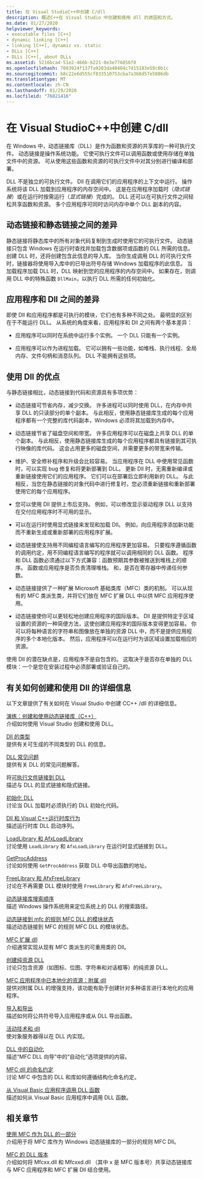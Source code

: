 ```yaml
---
title: 在 Visual StudioC++中创建 C/dll
description: 概述C++在 Visual Studio 中创建和使用 dll 的原因和方式。
ms.date: 01/27/2020
helpviewer_keywords:
- executable files [C++]
- dynamic linking [C++]
- linking [C++], dynamic vs. static
- DLLs [C++]
- DLLs [C++], about DLLs
ms.assetid: 5216bca4-51e2-466b-b221-0e3e776056f0
ms.openlocfilehash: 7083924f137fa9283da40404c7d15183e59c0b1c
ms.sourcegitcommit: b8c22e6d555cf833510753cba7a368d57e5886db
ms.translationtype: MT
ms.contentlocale: zh-CN
ms.lasthandoff: 01/29/2020
ms.locfileid: "76821416"
---
```

# <a name="create-cc-dlls-in-visual-studio"></a>在 Visual StudioC++中创建 C/dll

在 Windows 中，动态链接库（DLL）是作为函数和资源的共享库的一种可执行文件。 动态链接是操作系统功能。 它使可执行文件可以调用函数或使用存储在单独文件中的资源。 可从使用这些函数和资源的可执行文件中对其分别进行编译和部署。

DLL 不是独立的可执行文件。 Dll 在调用它们的应用程序的上下文中运行。 操作系统将该 DLL 加载到应用程序的内存空间中。 这是在应用程序加载时（*隐式链接*）或在运行时按需运行（*显式链接*）完成的。 DLL 还可以在可执行文件之间轻松共享函数和资源。 多个应用程序可同时访问内存中单个 DLL 副本的内容。

## <a name="differences-between-dynamic-linking-and-static-linking"></a>动态链接和静态链接之间的差异

静态链接将静态库中的所有对象代码复制到生成时使用它的可执行文件。 动态链接只包含 Windows 在运行时查找并加载包含数据项或函数的 DLL 所需的信息。 创建 DLL 时，还将创建包含此信息的导入库。 当你生成调用 DLL 的可执行文件时，链接器将使用导入库中的已导出符号存储 Windows 加载程序的此信息。 当加载程序加载 DLL 时，DLL 映射到您的应用程序的内存空间中。 如果存在，则调用 DLL 中的特殊函数 `DllMain`，以执行 DLL 所需的任何初始化。

<a name="differences-between-applications-and-dlls"></a>

## <a name="differences-between-applications-and-dlls"></a>应用程序和 Dll 之间的差异

即使 Dll 和应用程序都是可执行的模块，它们也有多种不同之处。 最明显的区别在于不能运行 DLL。 从系统的角度来看，应用程序和 Dll 之间有两个基本差异：

- 应用程序可以同时在系统中运行多个实例。 一个 DLL 只能有一个实例。

- 应用程序可以作为进程加载。 它可以拥有一些功能，如堆栈、执行线程、全局内存、文件句柄和消息队列。 DLL 不能拥有这些项。

<a name="advantages-of-using-dlls"></a>

## <a name="advantages-of-using-dlls"></a>使用 Dll 的优点

与静态链接相比，动态链接到代码和资源具有多项优势：

- 动态链接可节省内存，减少交换。 许多进程可以同时使用 DLL，在内存中共享 DLL 的只读部分的单个副本。 与此相反，使用静态链接库生成的每个应用程序都有一个完整的库代码副本，Windows 必须将其加载到内存中。

- 动态链接节省了磁盘空间和带宽。 许多应用程序可以在磁盘上共享 DLL 的单个副本。 与此相反，使用静态链接库生成的每个应用程序都具有链接到其可执行映像的库代码。 这会占用更多的磁盘空间，并需要更多的带宽来传输。

- 维护、安全修补程序和升级会比较容易。 当应用程序在 DLL 中使用常见函数时，可以实现 bug 修复和将更新部署到 DLL。 更新 Dll 时，无需重新编译或重新链接使用它们的应用程序。 它们可以在部署后立即利用新的 DLL。 与此相反，当您在静态链接的对象代码中进行修复时，您必须重新链接和重新部署使用它的每个应用程序。

- 您可以使用 Dll 提供上市后支持。 例如，可以修改显示驱动程序 DLL 以支持在交付应用程序时不可用的显示。

- 可以在运行时使用显式链接来发现和加载 Dll。 例如，向应用程序添加新功能而不重新生成或重新部署的应用程序扩展。

- 动态链接使支持用不同编程语言编写的应用程序更加容易。 只要程序遵循函数的调用约定，用不同编程语言编写的程序就可以调用相同的 DLL 函数。 程序和 DLL 函数必须通过以下方式兼容：函数预期其参数被推送到堆栈上的顺序。 函数或应用程序是否负责清理堆栈。 和，是否在寄存器中传递任何参数。

- 动态链接提供了一种扩展 Microsoft 基础类库（MFC）类的机制。 可以从现有的 MFC 类派生类，并将它们放在 MFC 扩展 DLL 中以供 MFC 应用程序使用。

- 动态链接使你可以更轻松地创建应用程序的国际版本。 Dll 是提供特定于区域设置的资源的一种简便方法，这使创建应用程序的国际版本变得更加容易。 你可以将每种语言的字符串和图像放在单独的资源 DLL 中，而不是提供应用程序的多个本地化版本。 然后，应用程序可以在运行时为该区域设置加载相应的资源。

使用 Dll 的潜在缺点是，应用程序不是自包含的。 这取决于是否存在单独的 DLL 模块：一个是您在安装过程中必须部署或验证自己的。

## <a name="more-information-on-how-to-create-and-use-dlls"></a>有关如何创建和使用 Dll 的详细信息

以下文章提供了有关如何在 Visual Studio 中创建 CC++ /dll 的详细信息。

[演练：创建和使用动态链接库（C++）](walkthrough-creating-and-using-a-dynamic-link-library-cpp.md)\
介绍如何使用 Visual Studio 创建和使用 DLL。

[Dll 的类型](kinds-of-dlls.md)\
提供有关可生成的不同类型的 DLL 的信息。

[DLL 常见问题](dll-frequently-asked-questions.md)\
提供有关 DLL 的常见问题解答。

将[可执行文件链接到 DLL](linking-an-executable-to-a-dll.md)\
描述与 DLL 的显式链接和隐式链接。

[初始化 DLL](run-time-library-behavior.md#initializing-a-dll)\
讨论当 DLL 加载时必须执行的 DLL 初始化代码。

[Dll 和 Visual C++运行时库行为](run-time-library-behavior.md)\
描述运行时库 DLL 启动序列。

[LoadLibrary 和 AfxLoadLibrary](loadlibrary-and-afxloadlibrary.md)\
讨论使用 `LoadLibrary` 和 `AfxLoadLibrary` 在运行时显式链接到 DLL。

[GetProcAddress](getprocaddress.md)\
讨论如何使用 `GetProcAddress` 获取 DLL 中导出函数的地址。

[FreeLibrary 和 AfxFreeLibrary](freelibrary-and-afxfreelibrary.md)\
讨论在不再需要 DLL 模块时使用 `FreeLibrary` 和 `AfxFreeLibrary`。

[动态链接库搜索顺序](/windows/win32/Dlls/dynamic-link-library-search-order)\
描述 Windows 操作系统用来定位系统上的 DLL 的搜索路径。

[动态链接到 mfc 的规则 MFC DLL 的模块状态](module-states-of-a-regular-dll-dynamically-linked-to-mfc.md)\
描述动态链接到 MFC 的规则 MFC DLL 的模块状态。

[MFC 扩展 dll](extension-dlls-overview.md)\
介绍通常实现从现有 MFC 类派生的可重用类的 Dll。

[创建纯资源 DLL](creating-a-resource-only-dll.md)\
讨论只包含资源（如图标、位图、字符串和对话框等）的纯资源 DLL。

[MFC 应用程序中已本地化的资源：附属 dll](localized-resources-in-mfc-applications-satellite-dlls.md)\
提供对附属 DLL 的增强支持，该功能有助于创建针对多种语言进行本地化的应用程序。

[导入和导出](importing-and-exporting.md)\
描述如何将公共符号导入应用程序或从 DLL 导出函数。

[活动技术和 dll](active-technology-and-dlls.md)\
使对象服务器得以在 DLL 内实现。

[DLL 中的自动化](automation-in-a-dll.md)\
描述“MFC DLL 向导”中的“自动化”选项提供的内容。

[MFC dll 的命名约定](../mfc/mfc-library-versions.md#mfc-static-library-naming-conventions)\
讨论 MFC 中包含的 DLL 和库如何遵循结构化命名约定。

[从 Visual Basic 应用程序调用 DLL 函数](calling-dll-functions-from-visual-basic-applications.md)\
描述如何从 Visual Basic 应用程序中调用 DLL 函数。

## <a name="related-sections"></a>相关章节

[使用 MFC 作为 DLL 的一部分](../mfc/tn011-using-mfc-as-part-of-a-dll.md)\
介绍用于将 MFC 库作为 Windows 动态链接库的一部分的规则 MFC Dll。

[MFC 的 DLL 版本](../mfc/tn033-dll-version-of-mfc.md)\
介绍如何将 Mfcxx.dll 和 Mfcxxd.dll （其中 x 是 MFC 版本号）共享动态链接库与 MFC 应用程序和 MFC 扩展 Dll 结合使用。
